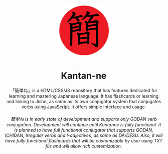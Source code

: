 <p align="center">
  <img src="https://github.com/Baltazarvs/Kantanne/blob/main/media/kantannelogo.png"/>
</p>
<h1 align="center">Kantan-ne</h1>
<p align="center">
  「簡単ね」is a HTML/CSS/JS repository that has features dedicated for learning and mastering Japanese language.
  It has flashcards or learning and linking to Jisho, as same as its own conjugator system that conjugates verbs
  using JavaScript. It offers simple interface and usage.
</p>
<h6 align="center">
  簡単ね is in early state of development and supports only GODAN verb conjugation. Development will continue
  until Kantanne is fully functional. It is planned to have full functional conjugator that supports GODAN,
  ICHIDAN, Irregular verbs and I-adjectives, as same as DA/DESU. Also, it will have fully functional flashcards
  that will be customizable by user using TXT file and will allow rich customization.
</h6>
